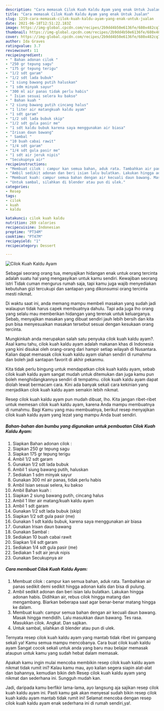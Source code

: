 ```yaml
---
description: "Cara memasak Cilok Kuah Kaldu Ayam yang enak Untuk Jualan"
title: "Cara memasak Cilok Kuah Kaldu Ayam yang enak Untuk Jualan"
slug: 1219-cara-memasak-cilok-kuah-kaldu-ayam-yang-enak-untuk-jualan
date: 2021-06-18T12:51:22.183Z
image: https://img-global.cpcdn.com/recipes/2b9dd4b50e6136fe/680x482cq70/cilok-kuah-kaldu-ayam-foto-resep-utama.jpg
thumbnail: https://img-global.cpcdn.com/recipes/2b9dd4b50e6136fe/680x482cq70/cilok-kuah-kaldu-ayam-foto-resep-utama.jpg
cover: https://img-global.cpcdn.com/recipes/2b9dd4b50e6136fe/680x482cq70/cilok-kuah-kaldu-ayam-foto-resep-utama.jpg
author: Ida Graves
ratingvalue: 3.7
reviewcount: 11
recipeingredient:
- " Bahan adonan cilok "
- "250 gr tepung sagu"
- "175 gr tepung terigu"
- "1/2 sdt garam"
- "1/2 sdt lada bubuk"
- "1 siung bawang putih haluskan"
- "1 sdm minyak sayur"
- "300 ml air panas tidak perlu habis"
- " Isian sesuai selera ku bakso"
- " Bahan kuah "
- "2 siung bawang putih cincang halus"
- "1 liter air matangkuah kaldu ayam"
- "1 sdt garam"
- "1/2 sdt lada bubuk skip"
- "1/2 sdt gula pasir me"
- "1 sdt kaldu bubuk karena saya menggunakan air biasa"
- "Irisan daun bawang"
- " Sambal "
- "10 buah cabai rawit"
- "1/4 sdt garam"
- "1/4 sdt gula pasir me"
- "1 sdt air jeruk nipis"
- "Secukupnya air"
recipeinstructions:
- "Membuat cilok : campur kan semua bahan, aduk rata. Tambahkan air panas sedikit demi sedikit hingga adonan kalis dan bisa di pulung."
- "Ambil sedikit adonan dan beri isian lalu bulatkan. Lakukan hingga adonan habis. Didihkan air, rebus cilok hingga matang dan mengambang. Biarkan beberapa saat agar benar-benar matang hingga ke dalam."
- "Membuat kuah: campur semua bahan dengan air kecuali daun bawang. Masak hingga mendidih. Lalu masukkan daun bawang. Tes rasa. Masukkan cilok. Angkat. Dan sajikan."
- "Untuk sambal, silahkan di blender atau pun di ulek."
categories:
- Resep
tags:
- cilok
- kuah
- kaldu

katakunci: cilok kuah kaldu 
nutrition: 269 calories
recipecuisine: Indonesian
preptime: "PT34M"
cooktime: "PT47M"
recipeyield: "1"
recipecategory: Dessert

---
```



![Cilok Kuah Kaldu Ayam](https://img-global.cpcdn.com/recipes/2b9dd4b50e6136fe/680x482cq70/cilok-kuah-kaldu-ayam-foto-resep-utama.jpg)

Sebagai seorang orang tua, menyajikan hidangan enak untuk orang tercinta adalah suatu hal yang mengasyikan untuk kamu sendiri. Kewajiban seorang istri Tidak cuman mengurus rumah saja, tapi kamu juga wajib menyediakan kebutuhan gizi tercukupi dan santapan yang dikonsumsi orang tercinta mesti nikmat.

Di waktu  saat ini, anda memang mampu membeli masakan yang sudah jadi walaupun tidak harus capek membuatnya dahulu. Tapi ada juga lho orang yang selalu mau memberikan hidangan yang terenak untuk keluarganya. Sebab, menyajikan masakan yang dibuat sendiri jauh lebih bersih dan kita pun bisa menyesuaikan masakan tersebut sesuai dengan kesukaan orang tercinta. 



Mungkinkah anda merupakan salah satu penyuka cilok kuah kaldu ayam?. Asal kamu tahu, cilok kuah kaldu ayam adalah makanan khas di Indonesia yang kini disukai oleh orang-orang dari hampir setiap wilayah di Nusantara. Kalian dapat memasak cilok kuah kaldu ayam olahan sendiri di rumahmu dan boleh jadi santapan favorit di akhir pekanmu.

Kita tidak perlu bingung untuk mendapatkan cilok kuah kaldu ayam, sebab cilok kuah kaldu ayam sangat mudah untuk ditemukan dan juga kamu pun boleh menghidangkannya sendiri di tempatmu. cilok kuah kaldu ayam dapat diolah lewat bermacam cara. Kini ada banyak sekali cara kekinian yang menjadikan cilok kuah kaldu ayam semakin lebih nikmat.

Resep cilok kuah kaldu ayam pun mudah dibuat, lho. Kita jangan ribet-ribet untuk memesan cilok kuah kaldu ayam, karena Anda mampu membuatnya di rumahmu. Bagi Kamu yang mau membuatnya, berikut resep menyajikan cilok kuah kaldu ayam yang lezat yang mampu Anda buat sendiri.

<!--inarticleads1-->

##### Bahan-bahan dan bumbu yang digunakan untuk pembuatan Cilok Kuah Kaldu Ayam:

1. Siapkan  Bahan adonan cilok :
1. Siapkan 250 gr tepung sagu
1. Siapkan 175 gr tepung terigu
1. Ambil 1/2 sdt garam
1. Gunakan 1/2 sdt lada bubuk
1. Ambil 1 siung bawang putih, haluskan
1. Sediakan 1 sdm minyak sayur
1. Gunakan 300 ml air panas, tidak perlu habis
1. Ambil  Isian sesuai selera, ku bakso
1. Ambil  Bahan kuah :
1. Siapkan 2 siung bawang putih, cincang halus
1. Ambil 1 liter air matang/kuah kaldu ayam
1. Ambil 1 sdt garam
1. Gunakan 1/2 sdt lada bubuk (skip)
1. Siapkan 1/2 sdt gula pasir (me)
1. Gunakan 1 sdt kaldu bubuk, karena saya menggunakan air biasa
1. Gunakan Irisan daun bawang
1. Gunakan  Sambal :
1. Sediakan 10 buah cabai rawit
1. Siapkan 1/4 sdt garam
1. Sediakan 1/4 sdt gula pasir (me)
1. Sediakan 1 sdt air jeruk nipis
1. Gunakan Secukupnya air




<!--inarticleads2-->

##### Cara membuat Cilok Kuah Kaldu Ayam:

1. Membuat cilok : campur kan semua bahan, aduk rata. Tambahkan air panas sedikit demi sedikit hingga adonan kalis dan bisa di pulung.
1. Ambil sedikit adonan dan beri isian lalu bulatkan. Lakukan hingga adonan habis. Didihkan air, rebus cilok hingga matang dan mengambang. Biarkan beberapa saat agar benar-benar matang hingga ke dalam.
1. Membuat kuah: campur semua bahan dengan air kecuali daun bawang. Masak hingga mendidih. Lalu masukkan daun bawang. Tes rasa. Masukkan cilok. Angkat. Dan sajikan.
1. Untuk sambal, silahkan di blender atau pun di ulek.




Ternyata resep cilok kuah kaldu ayam yang mantab tidak ribet ini gampang sekali ya! Kamu semua mampu mencobanya. Cara buat cilok kuah kaldu ayam Sangat cocok sekali untuk anda yang baru mau belajar memasak ataupun untuk kamu yang sudah hebat dalam memasak.

Apakah kamu ingin mulai mencoba membikin resep cilok kuah kaldu ayam nikmat tidak rumit ini? Kalau kamu mau, ayo kalian segera siapin alat-alat dan bahannya, kemudian bikin deh Resep cilok kuah kaldu ayam yang nikmat dan sederhana ini. Sungguh mudah kan. 

Jadi, daripada kamu berfikir lama-lama, ayo langsung aja sajikan resep cilok kuah kaldu ayam ini. Pasti kamu gak akan menyesal sudah bikin resep cilok kuah kaldu ayam mantab tidak rumit ini! Selamat mencoba dengan resep cilok kuah kaldu ayam enak sederhana ini di rumah sendiri,ya!.

